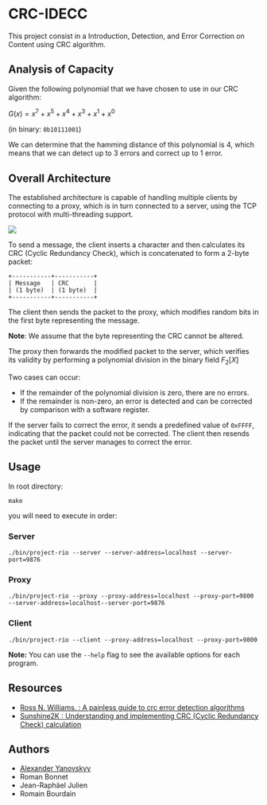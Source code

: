 # CRC-IDECC

This project consist in a Introduction, Detection, and Error Correction on Content using CRC algorithm.

## Analysis of Capacity

Given the following polynomial that we have chosen to use in our CRC algorithm:

$G(x) = x^{7} + x^{5} + x^{4} + x^{3} + x^{1} + x^{0}$

(in binary: `0b10111001`)

We can determine that the hamming distance of this polynomial is 4, which means that we can detect up to 3 errors and correct up to 1 error.

## Overall Architecture



The established architecture is capable of handling multiple clients by connecting to a proxy, which is in turn connected to a server, using the TCP protocol with multi-threading support.

![](https://i.imgur.com/zal9jgu.png)

To send a message, the client inserts a character and then calculates its CRC (Cyclic Redundancy Check), which is concatenated to form a 2-byte packet:

```
+-----------+-----------+
| Message   | CRC       |
| (1 byte)  | (1 byte)  |
+-----------+-----------+
```

The client then sends the packet to the proxy, which modifies random bits in the first byte representing the message.

**Note**: We assume that the byte representing the CRC cannot be altered.

The proxy then forwards the modified packet to the server, which verifies its validity by performing a polynomial division in the binary field $F_2[X]$

Two cases can occur:

- If the remainder of the polynomial division is zero, there are no errors.
- If the remainder is non-zero, an error is detected and can be corrected by comparison with a software register.

If the server fails to correct the error, it sends a predefined value of `0xFFFF`, indicating that the packet could not be corrected. The client then resends the packet until the server manages to correct the error.

## Usage
In root directory:
```
make
```
you will need to execute in order:
### Server
```
./bin/project-rio --server --server-address=localhost --server-port=9876
```
### Proxy
```
./bin/project-rio --proxy --proxy-address=localhost --proxy-port=9800 --server-address=localhost--server-port=9876
```
### Client
```
./bin/project-rio --client --proxy-address=localhost --proxy-port=9800
```

**Note:** You can use the `--help` flag to see the available options for each program.


## Resources
- [Ross N. Williams. : A painless guide to crc error detection algorithms](https://www.ross.net/crc/download/crc_v3.txt)
- [Sunshine2K : Understanding and implementing CRC (Cyclic Redundancy Check)
calculation](http://www.sunshine2k.de/articles/coding/crc/understanding_crc.html)

## Authors
- [Alexander Yanovskyy](https://yanovskyy.com/)
- Roman Bonnet
- Jean-Raphäel Julien
- Romain Bourdain
